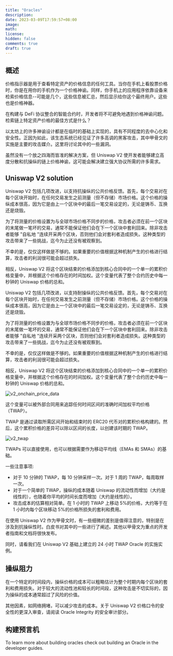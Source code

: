 ```yaml
---
title: "Oracles"
description:
date: 2023-03-09T17:59:57+08:00
image:
math:
license:
hidden: false
comments: true
draft: true
---
```


## 概述

价格指示器是用于查看特定资产的价格信息的任何工具。当你在手机上看股票价格时，你是在用你的手机作为一个价格神谕。同样，你手机上的应用程序依靠设备来检索价格信息--可能是几个，这些信息被汇总，然后显示给你这个最终用户。这些也是价格神器。

在构建与 DeFi 协议整合的智能合约时，开发者将不可避免地遇到价格神谕问题。检索链上特定资产价格的最佳方式是什么？

以太坊上的许多神谕设计都是在临时的基础上实现的，具有不同程度的去中心化和安全性。正因为如此，该生态系统已经见证了许多高调的黑客攻击，其中甲骨文的实施是主要的攻击媒介。这里将讨论其中的一些漏洞。

虽然没有一个放之四海而皆准的解决方案，但 Uniswap V2 使开发者能够建立高度分散和抗操纵的链上价格神谕，这可能会解决建立强大协议所需的许多需求。

## Uniswap V2 solution

Uniswap V2 包括几项改进，以支持抗操纵的公共价格反馈。首先，每个交易对在每个区块开始时，在任何交易发生之前测量（但不存储）市场价格。这个价格的操纵成本很高，因为它是由上一个区块中的最后一笔交易设定的，无论是铸币、互换还是烧毁。

为了将测量的价格设置为与全球市场价格不同步的价格，攻击者必须在前一个区块的末尾做一笔坏的交易，通常不能保证他们会在下一个区块中套利回来。除非攻击者能够 "自私地 "连续开采两个区块，否则他们会对套利者造成损失。这种类型的攻击带来了一些挑战，迄今为止还没有被观察到。

不幸的是，仅仅这样做是不够的。如果重要的价值根据这种机制产生的价格进行结算，攻击者的利润很可能会超过损失。

相反，Uniswap V2 将这个区块结束的价格添加到核心合同中的一个单一的累积价格变量中，并根据这个价格存在的时间加权。这个变量代表了整个合约历史中每一秒钟的 Uniswap 价格的总和。

Uniswap V2 包括几项改进，以支持耐操纵的公共价格反馈。首先，每个交易对在每个区块开始时，在任何交易发生之前测量（但不存储）市场价格。这个价格的操纵成本很高，因为它是由上一个区块中的最后一笔交易设定的，无论是铸币、互换还是烧毁。

为了将测量的价格设置为与全球市场价格不同步的价格，攻击者必须在前一个区块的末尾做一笔坏的交易，通常不能保证他们会在下一个区块中套利回来。除非攻击者能够 "自私地 "连续开采两个区块，否则他们会对套利者造成损失。这种类型的攻击带来了一些挑战，迄今为止还没有被观察到。

不幸的是，仅仅这样做是不够的。如果重要的价值根据这种机制产生的价格进行结算，攻击者的利润很可能会超过损失。

相反，Uniswap V2 将这个区块结束的价格添加到核心合同中的一个单一的累积价格变量中，并根据这个价格存在的时间加权。这个变量代表了整个合约历史中每一秒钟的 Uniswap 价格的总和。

![v2_onchain_price_data](https://docs.uniswap.org/assets/images/v2_onchain_price_data-c051ebca6a5882e3f2ad758fa46cbf5e.png)

这个变量可以被外部合同用来追踪任何时间区间的准确时间加权平均价格（TWAP）。

TWAP 是通过读取所需区间开始和结束时的 ERC20 代币对的累积价格构建的。然后，这个累积价格的差异可以除以区间的长度，以创建该时期的 TWAP。

![v2_twap](https://docs.uniswap.org/assets/images/v2_twap-fdc82ab82856196510db6b421cce9204.png)

TWAPs 可以直接使用，也可以根据需要作为移动平均线（EMAs 和 SMAs）的基础。

一些注意事项:

- 对于 10 分钟的 TWAP，每 10 分钟采样一次。对于 1 周的 TWAP，每周取样一次。
- 对于一个简单的 TWAP，操纵的成本随着 Uniswap 的流动性而增加（大约是线性的），也随着你平均的时间长度而增加（大约是线性的）。
- 攻击成本的估算相对简单。在 1 小时的 TWAP 上移动 5%的价格，大约等于在 1 小时内每个区块移动 5%的价格所损失的套利和费用。

在使用 Uniswap V2 作为甲骨文时，有一些细微的差别是值得注意的，特别是在涉及到抗操纵性时。白皮书对其中的一些进行了阐述。其他以甲骨文为重点的开发者指南和文档将很快发布。

同时，请看我们在 Uniswap V2 基础上建立的 24 小时 TWAP Oracle 的实施实例。

## 操纵阻力

在一个特定的时间段内，操纵价格的成本可以粗略估计为整个时期内每个区块的套利和费用损失。对于较大的流动性池和较长的时间段，这种攻击是不切实际的，因为操纵的成本通常超过了风险的价值。

其他因素，如网络拥堵，可以减少攻击的成本。关于 Uniswap V2 价格口令的安全性的更深入审查，请阅读 Oracle Integrity 的安全审计部分。

## 构建预言机

To learn more about building oracles check out building an Oracle in the developer guides.
